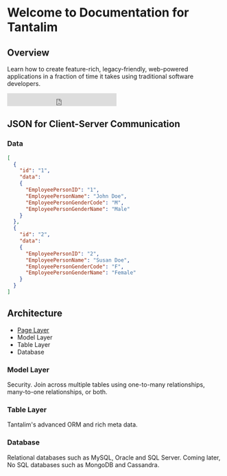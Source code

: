 # Welcome to Documentation for Tantalim

## Overview

Learn how to create feature-rich, legacy-friendly, web-powered applications in a fraction of time it takes using
traditional software developers.

<iframe src="http://ghbtns.com/github-btn.html?user=tantalim&type=follow&size=large" allowtransparency="true"
    frameborder="0" scrolling="0" width="255" height="30"></iframe>


## JSON for Client-Server Communication

### Data

```json
[
  {
    "id": "1",
    "data":
    {
      "EmployeePersonID": "1",
      "EmployeePersonName": "John Doe",
      "EmployeePersonGenderCode": "M",
      "EmployeePersonGenderName": "Male"
    }
  },
  {
    "id": "2",
    "data":
    {
      "EmployeePersonID": "2",
      "EmployeePersonName": "Susan Doe",
      "EmployeePersonGenderCode": "F",
      "EmployeePersonGenderName": "Female"
    }
  }
]
```

## Architecture

* [Page Layer](pages/)
* Model Layer
* Table Layer
* Database


<h3>Model Layer</h3>
<p>Security. Join across multiple tables using one-to-many relationships, many-to-one relationships, or both.</p>
<h3>Table Layer</h3>
<p>Tantalim's advanced ORM and rich meta data.</p>
<h3>Database</h3>
<p>Relational databases such as MySQL, Oracle and SQL Server. Coming later, No SQL databases such as MongoDB and Cassandra.</p>
